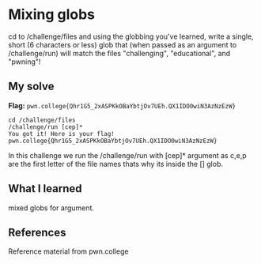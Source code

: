# Mixing globs
cd to /challenge/files and using the globbing you've learned, write a single, short (6 characters or less) glob that (when passed as an argument to /challenge/run) will match the files "challenging", "educational", and "pwning"!

## My solve
**Flag:** `pwn.college{Qhr1G5_2xASPKkOBaYbtjOv7UEh.QX1IDO0wiN3AzNzEzW}`


```
cd /challenge/files
/challenge/run [cep]*
You got it! Here is your flag!
pwn.college{Qhr1G5_2xASPKkOBaYbtjOv7UEh.QX1IDO0wiN3AzNzEzW}  
```
In this challenge we run the /challenge/run with [cep]* argument as c,e,p are the first letter of the file names thats why its inside the [] glob.

## What I learned
mixed globs for argument.

## References 
Reference material from pwn.college
